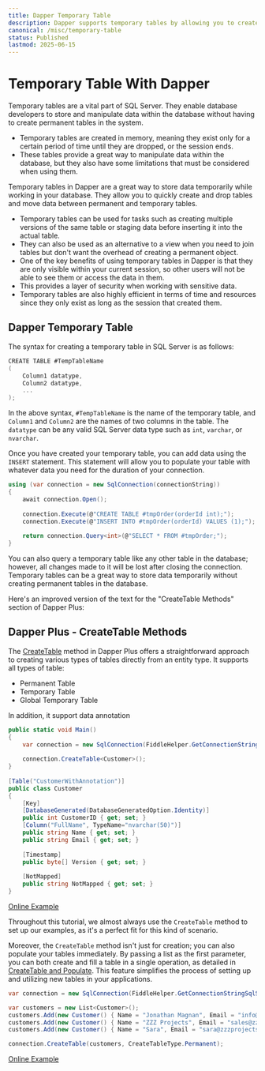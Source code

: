 ```yaml
---
title: Dapper Temporary Table
description: Dapper supports temporary tables by allowing you to create, insert, and query them using the execute or querying methods. Learn more about how to use temporary tables
canonical: /misc/temporary-table
status: Published
lastmod: 2025-06-15
---
```


# Temporary Table With Dapper

Temporary tables are a vital part of SQL Server. They enable database developers to store and manipulate data within the database without having to create permanent tables in the system. 

 - Temporary tables are created in memory, meaning they exist only for a certain period of time until they are dropped, or the session ends. 
 - These tables provide a great way to manipulate data within the database, but they also have some limitations that must be considered when using them. 



Temporary tables in Dapper are a great way to store data temporarily while working in your database. They allow you to quickly create and drop tables and move data between permanent and temporary tables. 

 - Temporary tables can be used for tasks such as creating multiple versions of the same table or staging data before inserting it into the actual table. 
 - They can also be used as an alternative to a view when you need to join tables but don't want the overhead of creating a permanent object. 
 - One of the key benefits of using temporary tables in Dapper is that they are only visible within your current session, so other users will not be able to see them or access the data in them. 
 - This provides a layer of security when working with sensitive data. 
 - Temporary tables are also highly efficient in terms of time and resources since they only exist as long as the session that created them. 

## Dapper Temporary Table

The syntax for creating a temporary table in SQL Server is as follows:

```csharp
CREATE TABLE #TempTableName
( 
    Column1 datatype, 
    Column2 datatype, 
    ... 
); 
```
 
In the above syntax, `#TempTableName` is the name of the temporary table, and `Column1` and `Column2` are the names of two columns in the table. The `datatype` can be any valid SQL Server data type such as `int`, `varchar`, or `nvarchar`. 

Once you have created your temporary table, you can add data using the `INSERT` statement. This statement will allow you to populate your table with whatever data you need for the duration of your connection. 

```csharp
using (var connection = new SqlConnection(connectionString))
{
    await connection.Open();
	
    connection.Execute(@"CREATE TABLE #tmpOrder(orderId int);");
    connection.Execute(@"INSERT INTO #tmpOrder(orderId) VALUES (1);");
	
    return connection.Query<int>(@"SELECT * FROM #tmpOrder;");
}
```

You can also query a temporary table like any other table in the database; however, all changes made to it will be lost after closing the connection. Temporary tables can be a great way to store data temporarily without creating permanent tables in the database. 

Here's an improved version of the text for the "CreateTable Methods" section of Dapper Plus:

## Dapper Plus - CreateTable Methods

The [CreateTable](https://dapper-plus.net/create-table) method in Dapper Plus offers a straightforward approach to creating various types of tables directly from an entity type. It supports all types of table:

- Permanent Table
- Temporary Table
- Global Temporary Table

In addition, it support data annotation

```csharp
public static void Main()
{
	var connection = new SqlConnection(FiddleHelper.GetConnectionStringSqlServer());
	
	connection.CreateTable<Customer>();
}
	
[Table("CustomerWithAnnotation")]
public class Customer 
{
	[Key]
	[DatabaseGenerated(DatabaseGeneratedOption.Identity)]
	public int CustomerID { get; set; }
	[Column("FullName", TypeName="nvarchar(50)")]
	public string Name { get; set; }
	public string Email { get; set; }
	
	[Timestamp]
	public byte[] Version { get; set; }
	
	[NotMapped]
	public string NotMapped { get; set; }
}
```

[Online Example](https://dotnetfiddle.net/1pjhVa)

Throughout this tutorial, we almost always use the `CreateTable` method to set up our examples, as it's a perfect fit for this kind of scenario.

Moreover, the `CreateTable` method isn't just for creation; you can also populate your tables immediately. By passing a list as the first parameter, you can both create and fill a table in a single operation, as detailed in [CreateTable and Populate](https://dapper-plus.net/create-table#create-table-and-populate). This feature simplifies the process of setting up and utilizing new tables in your applications.

```csharp
var connection = new SqlConnection(FiddleHelper.GetConnectionStringSqlServer());

var customers = new List<Customer>();
customers.Add(new Customer() { Name = "Jonathan Magnan", Email = "info@zzzprojects.com" });
customers.Add(new Customer() { Name = "ZZZ Projects", Email = "sales@zzzprojects.com" });
customers.Add(new Customer() { Name = "Sara", Email = "sara@zzzprojects.com" });

connection.CreateTable(customers, CreateTableType.Permanent);
```

[Online Example](https://dotnetfiddle.net/LSiOah)